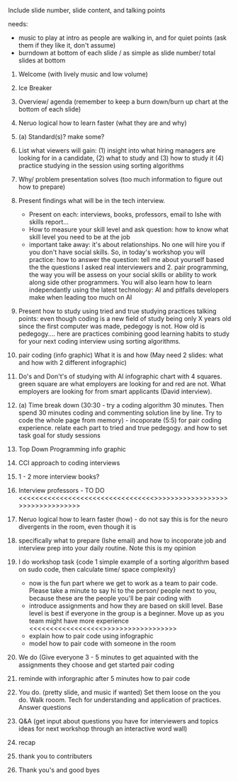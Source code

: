 Include slide number, slide content, and talking points

needs: 

- music to play at intro as people are walking in, and for quiet points (ask them if they like it, don't assume)
- burndown at bottom of each slide / as simple as slide number/ total slides at bottom 

1. Welcome (with lively music and low volume)

2. Ice Breaker 

3. Overview/ agenda (remember to keep a burn down/burn up chart at the bottom of each slide)

4. Neruo logical how to learn faster (what they are and why)

4. (a) Standard(s)? make some? 

5. List what viewers will gain: (1) insight into what hiring managers are looking for in a candidate, (2) what to study and (3) how to study it (4) practice studying in the session using sorting algorithms 

6. Why/ problem presentation solves (too much information to figure out how to prepare)

7. Present findings what will be in the tech interview. 
    - Present on each: interviews, books, professors, email to Ishe with skills report... 
    - How to measure your skill level and ask question: how to know what skill level you need to be at the job 
    - important take away: it's about relationships. No one will hire you if you don't have social skills. So, in today's workshop you will practice: how to answer the question: tell me about yourself based the the questions I asked real interviewers and 2. pair programming, the way you will be assess on your social skills or ability to work along side other programmers. You will also learn how to learn independantly using the latest technology: AI and pitfalls developers make when leading too much on AI 

8. Present how to study using tried and true studying practices
    talking points: even though coding is a new field of study being only X years old since the first computer was made, pedegogy is not. How old is pedegogy.... here are practices combining good learning habits to study for your next coding interview using sorting algorithms. 

9. pair coding (info graphic) What it is and how (May need 2 slides: what and how with 2 different infographic)
10. Do's and Don't's of studying with AI infographic chart with 4 squares. green square are what employers are looking for and red are not. What employers are looking for from smart applicants (David interview). 

10. (a) Time break down (30:30 - try a coding algorithm 30 minutes. Then spend 30 minutes coding and commenting solution line by line. Try to code the whole page from memory) - incoporate (5:5) for pair coding experience. relate each part to tried and true pedegogy. and how to set task goal for study sessions 

11. Top Down Programming info graphic 
12. CCI approach to coding interviews 
13. 1 - 2 more interview books? 
14. Interview professors - TO DO <<<<<<<<<<<<<<<<<<<<<<<<<<<<<<<<<>>>>>>>>>>>>>>>>>>>>>>>>>>>>>>>>>

15. Neruo logical how to learn faster (how) - do not say this is for the neuro divergents in the room, even though it is 

16. specifically what to prepare (Ishe email) and how to incoporate job and interview prep into your daily routine. Note this is my opinion  

17. I do workshop task {code 1 simple example of a sorting algorithm based on sudo code, then calculate time/ space complexity}
    - now is the fun part where we get to work as a team to pair code. Please take a minute to say hi to the person/ people next to you, because these are the people you'll be pair coding with 
    - introduce assignments and how they are based on skill level. Base level is best if everyone in the group is a beginner. Move up as you team might have more experience <<<<<<<<<<<<<<<<<<>>>>>>>>>>>>>>>>>>
    - explain how to pair code using infographic 
    - model how to pair code with someone in the room 

18. We do (Give everyone 3 - 5 minutes to get aquainted with the assignments they choose and get started pair coding 

19. reminde with inforgraphic after 5 minutes how to pair code 

20. You do. (pretty slide, and music if wanted) Set them loose on the you do. Walk rooom. Tech for understanding and application of practices. Answer questions

21. Q&A (get input about questions you have for interviewers and topics ideas for next workshop through an interactive word wall)

22. recap 

23. thank you to contributers 

24. Thank you's and good byes 
